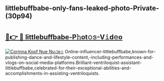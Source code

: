 ## littlebuffbabe-only-fans​-leaked-photo​-Private-(30p94)


# <h2><a href="https://mediaupload.pro?title=littlebuffbabe&ref=git">🔗👉 🔴 littlebuffbabe-P𝚑ot𝚘𝚜-V𝚒d𝚎o</a></h2>

[![Corinna Kopf Nue Nu𝚍e𝚜](https://i.imgur.com/0qMVB7G.gif)](https://mediaupload.pro?title=littlebuffbabe&ref=git)
Online-influencer-littlebuffbabe,known-for-publishing-dance-and-lifestyle-content,-including-performances-and-vlogs-on-social-media-platforms.Brilliant-ventriloquist-assistant-littlebuffbabe,celebrated-for-their-exceptional-abilities-and-accomplishments-in-assisting-ventriloquists.  